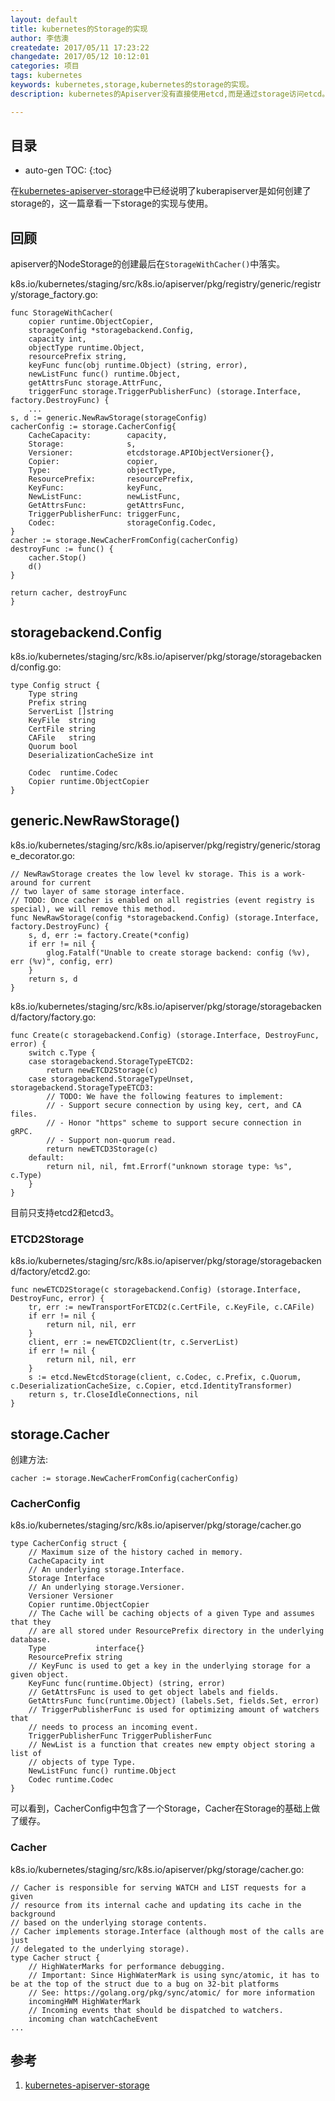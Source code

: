 ```yaml
---
layout: default
title: kubernetes的Storage的实现
author: 李佶澳
createdate: 2017/05/11 17:23:22
changedate: 2017/05/12 10:12:01
categories: 项目
tags: kubernetes
keywords: kubernetes,storage,kubernetes的storage的实现。
description: kubernetes的Apiserver没有直接使用etcd,而是通过storage访问etcd。

---
```


## 目录
* auto-gen TOC:
{:toc}

在[kubernetes-apiserver-storage][1]中已经说明了kuberapiserver是如何创建了storage的，这一篇章看一下storage的实现与使用。

## 回顾

apiserver的NodeStorage的创建最后在`StorageWithCacher()`中落实。

k8s.io/kubernetes/staging/src/k8s.io/apiserver/pkg/registry/generic/registry/storage_factory.go:

	func StorageWithCacher(
		copier runtime.ObjectCopier,
		storageConfig *storagebackend.Config,
		capacity int,
		objectType runtime.Object,
		resourcePrefix string,
		keyFunc func(obj runtime.Object) (string, error),
		newListFunc func() runtime.Object,
		getAttrsFunc storage.AttrFunc,
		triggerFunc storage.TriggerPublisherFunc) (storage.Interface, factory.DestroyFunc) {
		...
	s, d := generic.NewRawStorage(storageConfig)
	cacherConfig := storage.CacherConfig{
		CacheCapacity:        capacity,
		Storage:              s,
		Versioner:            etcdstorage.APIObjectVersioner{},
		Copier:               copier,
		Type:                 objectType,
		ResourcePrefix:       resourcePrefix,
		KeyFunc:              keyFunc,
		NewListFunc:          newListFunc,
		GetAttrsFunc:         getAttrsFunc,
		TriggerPublisherFunc: triggerFunc,
		Codec:                storageConfig.Codec,
	}
	cacher := storage.NewCacherFromConfig(cacherConfig)
	destroyFunc := func() {
		cacher.Stop()
		d()
	}
	
	return cacher, destroyFunc
	}

## storagebackend.Config

k8s.io/kubernetes/staging/src/k8s.io/apiserver/pkg/storage/storagebackend/config.go:

	type Config struct {
		Type string
		Prefix string
		ServerList []string
		KeyFile  string
		CertFile string
		CAFile   string
		Quorum bool
		DeserializationCacheSize int
		
		Codec  runtime.Codec
		Copier runtime.ObjectCopier
	}

## generic.NewRawStorage()

k8s.io/kubernetes/staging/src/k8s.io/apiserver/pkg/registry/generic/storage_decorator.go:

	// NewRawStorage creates the low level kv storage. This is a work-around for current
	// two layer of same storage interface.
	// TODO: Once cacher is enabled on all registries (event registry is special), we will remove this method.
	func NewRawStorage(config *storagebackend.Config) (storage.Interface, factory.DestroyFunc) {
		s, d, err := factory.Create(*config)
		if err != nil {
			glog.Fatalf("Unable to create storage backend: config (%v), err (%v)", config, err)
		}
		return s, d
	}

k8s.io/kubernetes/staging/src/k8s.io/apiserver/pkg/storage/storagebackend/factory/factory.go:

	func Create(c storagebackend.Config) (storage.Interface, DestroyFunc, error) {
		switch c.Type {
		case storagebackend.StorageTypeETCD2:
			return newETCD2Storage(c)
		case storagebackend.StorageTypeUnset, storagebackend.StorageTypeETCD3:
			// TODO: We have the following features to implement:
			// - Support secure connection by using key, cert, and CA files.
			// - Honor "https" scheme to support secure connection in gRPC.
			// - Support non-quorum read.
			return newETCD3Storage(c)
		default:
			return nil, nil, fmt.Errorf("unknown storage type: %s", c.Type)
		}
	}

目前只支持etcd2和etcd3。

### ETCD2Storage

k8s.io/kubernetes/staging/src/k8s.io/apiserver/pkg/storage/storagebackend/factory/etcd2.go:

	func newETCD2Storage(c storagebackend.Config) (storage.Interface, DestroyFunc, error) {
		tr, err := newTransportForETCD2(c.CertFile, c.KeyFile, c.CAFile)
		if err != nil {
			return nil, nil, err
		}
		client, err := newETCD2Client(tr, c.ServerList)
		if err != nil {
			return nil, nil, err
		}
		s := etcd.NewEtcdStorage(client, c.Codec, c.Prefix, c.Quorum, c.DeserializationCacheSize, c.Copier, etcd.IdentityTransformer)
		return s, tr.CloseIdleConnections, nil
	}

## storage.Cacher

创建方法:

	cacher := storage.NewCacherFromConfig(cacherConfig)

### CacherConfig

k8s.io/kubernetes/staging/src/k8s.io/apiserver/pkg/storage/cacher.go

	type CacherConfig struct {
		// Maximum size of the history cached in memory.
		CacheCapacity int
		// An underlying storage.Interface.
		Storage Interface
		// An underlying storage.Versioner.
		Versioner Versioner
		Copier runtime.ObjectCopier
		// The Cache will be caching objects of a given Type and assumes that they
		// are all stored under ResourcePrefix directory in the underlying database.
		Type           interface{}
		ResourcePrefix string
		// KeyFunc is used to get a key in the underlying storage for a given object.
		KeyFunc func(runtime.Object) (string, error)
		// GetAttrsFunc is used to get object labels and fields.
		GetAttrsFunc func(runtime.Object) (labels.Set, fields.Set, error)
		// TriggerPublisherFunc is used for optimizing amount of watchers that
		// needs to process an incoming event.
		TriggerPublisherFunc TriggerPublisherFunc
		// NewList is a function that creates new empty object storing a list of
		// objects of type Type.
		NewListFunc func() runtime.Object
		Codec runtime.Codec
	}

可以看到，CacherConfig中包含了一个Storage，Cacher在Storage的基础上做了缓存。

### Cacher

k8s.io/kubernetes/staging/src/k8s.io/apiserver/pkg/storage/cacher.go:

	// Cacher is responsible for serving WATCH and LIST requests for a given
	// resource from its internal cache and updating its cache in the background
	// based on the underlying storage contents.
	// Cacher implements storage.Interface (although most of the calls are just
	// delegated to the underlying storage).
	type Cacher struct {
		// HighWaterMarks for performance debugging.
		// Important: Since HighWaterMark is using sync/atomic, it has to be at the top of the struct due to a bug on 32-bit platforms
		// See: https://golang.org/pkg/sync/atomic/ for more information
		incomingHWM HighWaterMark
		// Incoming events that should be dispatched to watchers.
		incoming chan watchCacheEvent
	...

## 参考

1. [kubernetes-apiserver-storage][1]

[1]: http://www.lijiaocn.com/2017/05/10/kubernetes-apiserver-storage.html  "kubernetes-apiserver-storage" 
